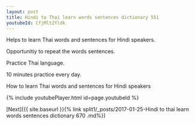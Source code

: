 ```yaml
---
layout: post
title: Hindi to Thai learn words sentences dictionary 551 
youtubeId: CfjMlt2Yldk
---
```

 
 
Helps to learn Thai words and sentences for Hindi speakers.

Opportunitiy to repeat the words sentences. 

Practice Thai language. 
 
10 minutes practice every day. 
 
How to learn Thai words and sentences for Hindi speakers 
 
{% include youtubePlayer.html id=page.youtubeId %}
 
 
[Next]({{ site.baseurl }}{% link  split1/_posts/2017-01-25-Hindi to thai learn words sentences dictionary 670 .md%})
 
